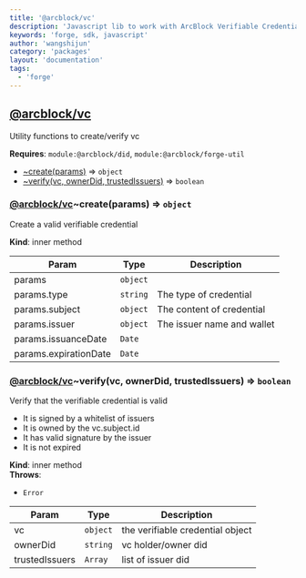 ```yaml
---
title: '@arcblock/vc'
description: 'Javascript lib to work with ArcBlock Verifiable Credentials'
keywords: 'forge, sdk, javascript'
author: 'wangshijun'
category: 'packages'
layout: 'documentation'
tags:
  - 'forge'
---
```



## [**@arcblock/vc**](https://github.com/arcblock/vc)

Utility functions to create/verify vc

**Requires**: `module:@arcblock/did`, `module:@arcblock/forge-util`  

* [~create(params)](#.create) ⇒ `object`
* [~verify(vc, ownerDid, trustedIssuers)](#.verify) ⇒ `boolean`

### [**@arcblock/vc**](https://github.com/arcblock/vc)~create(params) ⇒ `object`

Create a valid verifiable credential

**Kind**: inner method   

| Param                 | Type     | Description                |
| --------------------- | -------- | -------------------------- |
| params                | `object` |                            |
| params.type           | `string` | The type of credential     |
| params.subject        | `object` | The content of credential  |
| params.issuer         | `object` | The issuer name and wallet |
| params.issuanceDate   | `Date`   |                            |
| params.expirationDate | `Date`   |                            |

### [**@arcblock/vc**](https://github.com/arcblock/vc)~verify(vc, ownerDid, trustedIssuers) ⇒ `boolean`

Verify that the verifiable credential is valid

* It is signed by a whitelist of issuers
* It is owned by the vc.subject.id
* It has valid signature by the issuer
* It is not expired

**Kind**: inner method  
**Throws**:

* `Error` 

| Param          | Type     | Description                      |
| -------------- | -------- | -------------------------------- |
| vc             | `object` | the verifiable credential object |
| ownerDid       | `string` | vc holder/owner did              |
| trustedIssuers | `Array`  | list of issuer did               |

  
